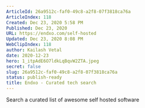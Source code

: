 ```yaml
---
ArticleId: 26a9512c-faf0-49c8-a2f8-07f3818ca76a
ArticleIndex: 118
Created: Dec 23, 2020 5:58 PM
Published: Dec 23, 2020
URL: https://endxo.com/self-hosted
Updated: Dec 23, 2020 8:08 PM
WebClipIndex: 118
author: Kailash Vetal
date: 2020-12-23
hero: 1_itpAdE6O7ldkLqBqvW2ZTA.jpeg
secret: false
slug: 26a9512c-faf0-49c8-a2f8-07f3818ca76a
status: publish-ready
title: Endxo - Curated tech search
---
```

Search a curated list of awesome self hosted software
